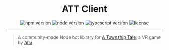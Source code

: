 <h1 align="center">ATT Client</h1>

<p align="center">
  <img alt="npm version" src="https://img.shields.io/npm/v/att-client?style=for-the-badge" />
  <img alt="node version" src="https://img.shields.io/node/v/att-client?style=for-the-badge">
  <img alt="typescript version" src="https://img.shields.io/npm/dependency-version/att-client/dev/typescript?style=for-the-badge">
  <img alt="license" src="https://img.shields.io/npm/l/@envato/react-resize-observer-hook?style=for-the-badge" />
</p>

---

> A community-made Node bot library for [A Township Tale](http://townshiptale.com/), a VR game by [Alta](https://www.altavr.io/).
